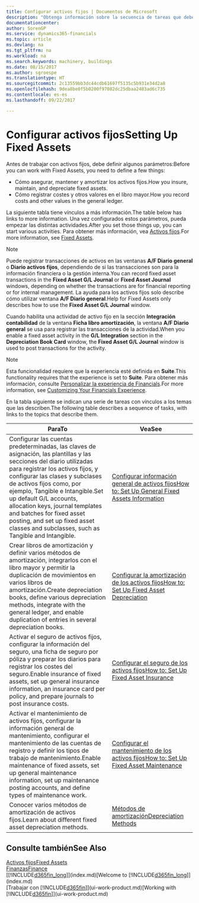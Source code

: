 ```yaml
---
title: Configurar activos fijos | Documentos de Microsoft
description: "Obtenga información sobre la secuencia de tareas que debe realizar para configurar activos fijos, como maquinaria o edificios."
documentationcenter: 
author: SorenGP
ms.service: dynamics365-financials
ms.topic: article
ms.devlang: na
ms.tgt_pltfrm: na
ms.workload: na
ms.search.keywords: machinery, buildings
ms.date: 08/15/2017
ms.author: sgroespe
ms.translationtype: HT
ms.sourcegitcommit: 2c13559bb3dc44cdb61697f5135c5b931e34d2a8
ms.openlocfilehash: 9dea8be0f5b0200f97082dc25dbaa2483ad6c735
ms.contentlocale: es-es
ms.lasthandoff: 09/22/2017

---
```

# <a name="setting-up-fixed-assets"></a><span data-ttu-id="becd0-103">Configurar activos fijos</span><span class="sxs-lookup"><span data-stu-id="becd0-103">Setting Up Fixed Assets</span></span>
<span data-ttu-id="becd0-104">Antes de trabajar con activos fijos, debe definir algunos parámetros:</span><span class="sxs-lookup"><span data-stu-id="becd0-104">Before you can work with Fixed Assets, you need to define a few things:</span></span>  

* <span data-ttu-id="becd0-105">Cómo asegurar, mantener y amortizar los activos fijos.</span><span class="sxs-lookup"><span data-stu-id="becd0-105">How you insure, maintain, and depreciate fixed assets.</span></span>  
* <span data-ttu-id="becd0-106">Cómo registrar costes y otros valores en el libro mayor.</span><span class="sxs-lookup"><span data-stu-id="becd0-106">How you record costs and other values in the general ledger.</span></span>  

<span data-ttu-id="becd0-107">La siguiente tabla tiene vínculos a más información.</span><span class="sxs-lookup"><span data-stu-id="becd0-107">The table below has links to more information.</span></span> <span data-ttu-id="becd0-108">Una vez configurados estos parámetros, pueda empezar las distintas actividades.</span><span class="sxs-lookup"><span data-stu-id="becd0-108">After you set those things up, you can start various activities.</span></span> <span data-ttu-id="becd0-109">Para obtener más información, vea [Activos fijos](fa-manage.md).</span><span class="sxs-lookup"><span data-stu-id="becd0-109">For more information, see [Fixed Assets](fa-manage.md).</span></span>  

> [!NOTE]  
>   <span data-ttu-id="becd0-110">Puede registrar transacciones de activos en las ventanas **A/F Diario general** o **Diario activos fijos**, dependiendo de si las transacciones son para la información financiera o la gestión interna.</span><span class="sxs-lookup"><span data-stu-id="becd0-110">You can record fixed asset transactions in the **Fixed Asset G/L Journal** or **Fixed Asset Journal** windows, depending on whether the transactions are for financial reporting or for internal management.</span></span> <span data-ttu-id="becd0-111">La ayuda para los activos fijos solo describe cómo utilizar ventana **A/F Diario general**.</span><span class="sxs-lookup"><span data-stu-id="becd0-111">Help for Fixed Assets only describes how to use the **Fixed Asset G/L Journal** window.</span></span>  

<span data-ttu-id="becd0-112">Cuando habilita una actividad de activo fijo en la sección **Integración contabilidad** de la ventana **Ficha libro amortización**, la ventana **A/F Diario general** se usa para registrar las transacciones de la actividad.</span><span class="sxs-lookup"><span data-stu-id="becd0-112">When you enable a fixed asset activity in the **G/L Integration** section in the **Depreciation Book Card** window, the **Fixed Asset G/L Journal** window is used to post transactions for the activity.</span></span>

> [!NOTE]  
>  <span data-ttu-id="becd0-113">Esta funcionalidad requiere que la experiencia esté definida en **Suite**.</span><span class="sxs-lookup"><span data-stu-id="becd0-113">This functionality requires that the experience is set to **Suite**.</span></span> <span data-ttu-id="becd0-114">Para obtener más información, consulte [Personalizar la experiencia de Financials](ui-experiences.md).</span><span class="sxs-lookup"><span data-stu-id="becd0-114">For more information, see [Customizing Your Financials Experience](ui-experiences.md).</span></span>  

<span data-ttu-id="becd0-115">En la tabla siguiente se indican una serie de tareas con vínculos a los temas que las describen.</span><span class="sxs-lookup"><span data-stu-id="becd0-115">The following table describes a sequence of tasks, with links to the topics that describe them.</span></span>  

| <span data-ttu-id="becd0-116">Para</span><span class="sxs-lookup"><span data-stu-id="becd0-116">To</span></span> | <span data-ttu-id="becd0-117">Vea</span><span class="sxs-lookup"><span data-stu-id="becd0-117">See</span></span> |
| --- | --- |
| <span data-ttu-id="becd0-118">Configurar las cuentas predeterminadas, las claves de asignación, las plantillas y las secciones del diario utilizadas para registrar los activos fijos, y configurar las clases y subclases de activos fijos como, por ejemplo, Tangible e Intangible.</span><span class="sxs-lookup"><span data-stu-id="becd0-118">Set up default G/L accounts, allocation keys, journal templates and batches for fixed asset posting, and set up fixed asset classes and subclasses, such as Tangible and Intangible.</span></span> |[<span data-ttu-id="becd0-119">Configurar información general de activos fijos</span><span class="sxs-lookup"><span data-stu-id="becd0-119">How to: Set Up General Fixed Assets Information</span></span>](fa-how-setup-general.md) |
| <span data-ttu-id="becd0-120">Crear libros de amortización y definir varios métodos de amortización, integrarlos con el libro mayor y permitir la duplicación de movimientos en varios libros de amortización.</span><span class="sxs-lookup"><span data-stu-id="becd0-120">Create depreciation books, define various depreciation methods, integrate with the general ledger, and enable duplication of entries in several depreciation books.</span></span> |[<span data-ttu-id="becd0-121">Configurar la amortización de los activos fijos</span><span class="sxs-lookup"><span data-stu-id="becd0-121">How to: Set Up Fixed Asset Depreciation</span></span>](fa-how-setup-depreciation.md) |
| <span data-ttu-id="becd0-122">Activar el seguro de activos fijos, configurar la información del seguro, una ficha de seguro por póliza y preparar los diarios para registrar los costes del seguro.</span><span class="sxs-lookup"><span data-stu-id="becd0-122">Enable insurance of fixed assets, set up general insurance information, an insurance card per policy, and prepare journals to post insurance costs.</span></span> |[<span data-ttu-id="becd0-123">Configurar el seguro de los activos fijos</span><span class="sxs-lookup"><span data-stu-id="becd0-123">How to: Set Up Fixed Asset Insurance</span></span>](fa-how-setup-insurance.md) |
| <span data-ttu-id="becd0-124">Activar el mantenimiento de activos fijos, configurar la información general de mantenimiento, configurar el mantenimiento de las cuentas de registro y definir los tipos de trabajo de mantenimiento.</span><span class="sxs-lookup"><span data-stu-id="becd0-124">Enable maintenance of fixed assets, set up general maintenance information, set up maintenance posting accounts, and define types of maintenance work.</span></span> |[<span data-ttu-id="becd0-125">Configurar el mantenimiento de los activos fijos</span><span class="sxs-lookup"><span data-stu-id="becd0-125">How to: Set Up Fixed Asset Maintenance</span></span>](fa-how-setup-maintenance.md) |
| <span data-ttu-id="becd0-126">Conocer varios métodos de amortización de activos fijos.</span><span class="sxs-lookup"><span data-stu-id="becd0-126">Learn about different fixed asset depreciation methods.</span></span> |[<span data-ttu-id="becd0-127">Métodos de amortización</span><span class="sxs-lookup"><span data-stu-id="becd0-127">Depreciation Methods</span></span>](fa-depreciation-methods.md) |

## <a name="see-also"></a><span data-ttu-id="becd0-128">Consulte también</span><span class="sxs-lookup"><span data-stu-id="becd0-128">See Also</span></span>
[<span data-ttu-id="becd0-129">Activos fijos</span><span class="sxs-lookup"><span data-stu-id="becd0-129">Fixed Assets</span></span>](fa-manage.md)  
[<span data-ttu-id="becd0-130">Finanzas</span><span class="sxs-lookup"><span data-stu-id="becd0-130">Finance</span></span>](finance.md)  
<span data-ttu-id="becd0-131">[[!INCLUDE[d365fin_long](includes/d365fin_long_md.md)]](index.md)</span><span class="sxs-lookup"><span data-stu-id="becd0-131">[Welcome to [!INCLUDE[d365fin_long](includes/d365fin_long_md.md)]](index.md)</span></span>  
<span data-ttu-id="becd0-132">[Trabajar con [!INCLUDE[d365fin](includes/d365fin_md.md)]](ui-work-product.md)</span><span class="sxs-lookup"><span data-stu-id="becd0-132">[Working with [!INCLUDE[d365fin](includes/d365fin_md.md)]](ui-work-product.md)</span></span>

